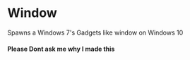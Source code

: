 # Window
Spawns a Windows 7's Gadgets like window on Windows 10

#### Please Dont ask me why I made this
